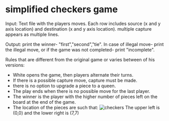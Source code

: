 # simplified checkers game

Input: Text file with the players moves. Each row includes source (x and y axis location) and destination (x and y axis location). multiple
capture appears as multiple lines.

Output: print the winner- "first","second","tie". In case of illegal move- print the illegal move, or if the game was not completed- print "incomplete". 

Rules that are different from the original game or varies between of his versions:
* White opens the game, then players alternate their turns. 
* If there is a possible capture move, capture must be made.
* there is no option to upgrade a piece to a queen.
* The play ends when there is no possible move for the last player.
* The winner is the player with the higher number of pieces left on the board at the end of the game.
* The location of the pieces are such that: 
![checkers](https://user-images.githubusercontent.com/71435004/190424948-09c690e7-fb9b-4e19-88ab-0aff56190ab1.jpg)
The upper left is (0,0) and the lower right is (7,7)
